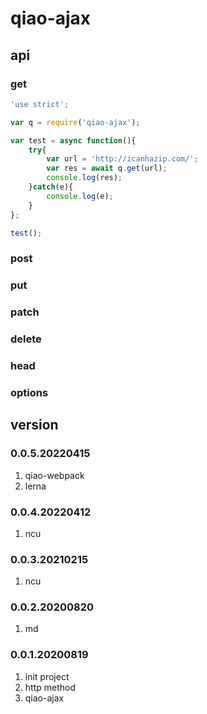 # qiao-ajax

## api
### get
```javascript
'use strict';

var q = require('qiao-ajax');

var test = async function(){
    try{
        var url = 'http://icanhazip.com/';
        var res = await q.get(url);
        console.log(res);
    }catch(e){
        console.log(e);
    }
};

test(); 
```

### post
### put
### patch
### delete
### head
### options

## version
### 0.0.5.20220415
1. qiao-webpack
2. lerna

### 0.0.4.20220412
1. ncu

### 0.0.3.20210215
1. ncu

### 0.0.2.20200820
1. md

### 0.0.1.20200819
1. init project
2. http method
3. qiao-ajax
